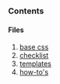 ### <a id="toc"></a>Contents
#### Files
1. [base css](/ebook/)
2. [checklist](/checklist)
2. [templates](/templates)
2. [how-to's](/howtos)
